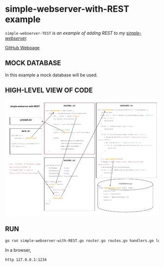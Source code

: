 # simple-webserver-with-REST example

`simple-webserver-TEST` _is an example of
adding REST to my
[simple-webserver](https://github.com/JeffDeCola/my-go-examples/tree/master/simple-webserver)._

[GitHub Webpage](https://jeffdecola.github.io/my-go-examples/)

## MOCK DATABASE

In this example a mock database will be used.

## HIGH-LEVEL VIEW OF CODE

![IMAGE - simple-webserver-with-REST - IMAGE](https://github.com/JeffDeCola/my-go-examples/blob/master/docs/pics/simple-webserver-with-REST.jpg)

## RUN

```bash
go run simple-webserver-with-REST.go router.go routes.go handlers.go logger.go mockdatabase.go
```

In a browser,

```bash
http 127.0.0.1:1234
```
